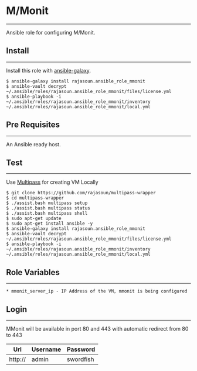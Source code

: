 # M/Monit
-------

Ansible role for configuring M/Monit. 


## Install
-------
Install this role with [ansible-galaxy](https://galaxy.ansible.com/rajasoun/ansible_role_monit).

```shell
$ ansible-galaxy install rajasoun.ansible_role_mmonit
$ ansible-vault decrypt ~/.ansible/roles/rajasoun.ansible_role_mmonit/files/license.yml
$ ansible-playbook -i ~/.ansible/roles/rajasoun.ansible_role_mmonit/inventory ~/.ansible/roles/rajasoun.ansible_role_mmonit/local.yml
```

## Pre Requisites
------------

An Ansible ready host.


## Test
------------

Use [Multipass](https://multipass.run/) for creating VM Locally

```
$ git clone https://github.com/rajasoun/multipass-wrapper
$ cd multipass-wrapper
$ ./assist.bash multipass setup
$ ./assist.bash multipass status
$ ./assist.bash multipass shell
$ sudo apt-get update 
$ sudo apt-get install ansible -y
$ ansible-galaxy install rajasoun.ansible_role_mmonit
$ ansible-vault decrypt ~/.ansible/roles/rajasoun.ansible_role_mmonit/files/license.yml
$ ansible-playbook -i ~/.ansible/roles/rajasoun.ansible_role_mmonit/inventory ~/.ansible/roles/rajasoun.ansible_role_mmonit/local.yml

```

## Role Variables
--------------
    * mmonit_server_ip - IP Address of the VM, mmonit is being configured

## Login
--------------

MMonit will be available in port 80 and 443 with automatic redirect from 80 to 443

| Url | Username | Password |
|--- |--- |--- |
| http://<server-name> | admin | swordfish |


